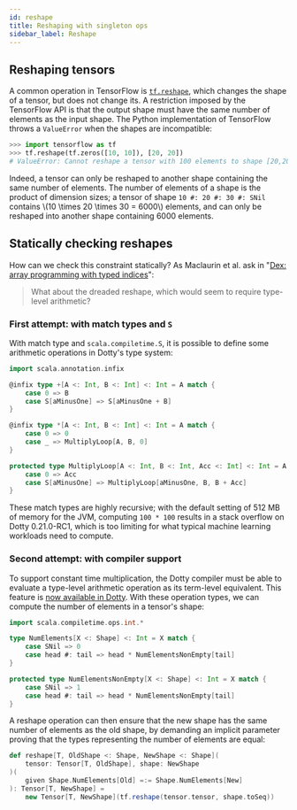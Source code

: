 ```yaml
---
id: reshape
title: Reshaping with singleton ops
sidebar_label: Reshape
---
```


## Reshaping tensors

A common operation in TensorFlow is [`tf.reshape`](https://www.tensorflow.org/versions/r1.15/api_docs/python/tf/reshape), which changes the shape of a tensor, but does not change its. A restriction imposed by the TensorFlow API is that the output shape must have the same number of elements as the input shape. The Python implementation of TensorFlow throws a `ValueError` when the shapes are incompatible:

```python
>>> import tensorflow as tf
>>> tf.reshape(tf.zeros([10, 10]), [20, 20])
# ValueError: Cannot reshape a tensor with 100 elements to shape [20,20] (400 elements) for 'Reshape' (op: 'Reshape') with input shapes: [10,10], [2] and with input tensors computed as partial shapes: input[1] = [20,20].
```

Indeed, a tensor can only be reshaped to another shape containing the same number of elements. The number of elements of a shape is the product of dimension sizes; a tensor of shape `10 #: 20 #: 30 #: SNil` contains \\(10 \times 20 \times 30 = 6000\\) elements, and can only be reshaped into another shape containing 6000 elements.

## Statically checking reshapes

How can we check this constraint statically? As Maclaurin et al. ask in "[Dex: array programming with typed indices](https://openreview.net/pdf?id=rJxd7vsWPS)":

> What about the dreaded reshape, which would seem to require type-level arithmetic?

### First attempt: with match types and `S`

With match type and `scala.compiletime.S`, it is possible to define some arithmetic operations in Dotty's type system:

```scala
import scala.annotation.infix

@infix type +[A <: Int, B <: Int] <: Int = A match {
    case 0 => B
    case S[aMinusOne] => S[aMinusOne + B]
}

@infix type *[A <: Int, B <: Int] <: Int = A match {
    case 0 => 0
    case _ => MultiplyLoop[A, B, 0]
}

protected type MultiplyLoop[A <: Int, B <: Int, Acc <: Int] <: Int = A match {
    case 0 => Acc
    case S[aMinusOne] => MultiplyLoop[aMinusOne, B, B + Acc]
}
```

These match types are highly recursive; with the default setting of 512 MB of memory for the JVM, computing `100 * 100` results in a stack overflow on Dotty 0.21.0-RC1, which is too limiting for what typical machine learning workloads need to compute.

### Second attempt: with compiler support

To support constant time multiplication, the Dotty compiler must be able to evaluate a type-level arithmetic operation as its term-level equivalent. This feature is [now available in Dotty](https://github.com/lampepfl/dotty/pull/7628). With these operation types, we can compute the number of elements in a tensor's shape:

```scala
import scala.compiletime.ops.int.*

type NumElements[X <: Shape] <: Int = X match {
    case SNil => 0
    case head #: tail => head * NumElementsNonEmpty[tail]
}

protected type NumElementsNonEmpty[X <: Shape] <: Int = X match {
    case SNil => 1
    case head #: tail => head * NumElementsNonEmpty[tail]
}
```

A reshape operation can then ensure that the new shape has the same number of elements as the old shape, by demanding an implicit parameter proving that the types representing the number of elements are equal:

```scala
def reshape[T, OldShape <: Shape, NewShape <: Shape](
    tensor: Tensor[T, OldShape], shape: NewShape
)(
    given Shape.NumElements[Old] =:= Shape.NumElements[New]
): Tensor[T, NewShape] =
    new Tensor[T, NewShape](tf.reshape(tensor.tensor, shape.toSeq))
```
